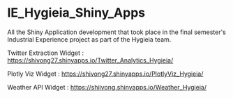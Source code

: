 # IE_Hygieia_Shiny_Apps
All the Shiny Application development that took place in the final semester's Industrial Experience project as part of the Hygieia team.

Twitter Extraction Widget : https://shivong27.shinyapps.io/Twitter_Analytics_Hygieia/

Plotly Viz Widget : https://shivong27.shinyapps.io/PlotlyViz_Hygieia/

Weather API Widget : https://shiivong.shinyapps.io/Weather_Hygieia/

